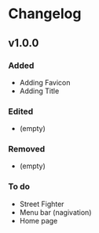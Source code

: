 # Changelog

## v1.0.0

### Added
- Adding Favicon
- Adding Title

### Edited
 - (empty)

### Removed
- (empty)

### To do
 - Street Fighter
 - Menu bar (nagivation)
 - Home page

